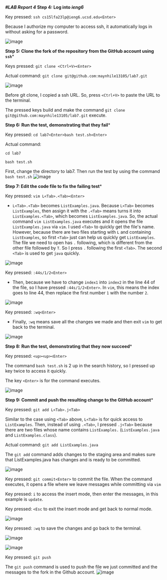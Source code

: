 ***#LAB Report 4***
**Step 4: Log into *ieng6***

Key pressed: `ssh cs15lfa23lp@ieng6.ucsd.edu<Enter>`

Because I authorize my computer to access ssh, it automatically logs in without asking for a password.

![image](https://github.com/maynhile13105/Lab_Reports/assets/146885739/4a8dad6d-ce41-46ca-9e64-655e66343bda)

**Step 5: Clone the fork of the repository from the GitHub account using `ssh`***

Keys pressed: `git clone <Ctrl+V><Enter>`

Actual command: `git clone git@github.com:maynhile13105/lab7.git`

![image](https://github.com/maynhile13105/Lab_Reports/assets/146885739/720cb7a4-5c47-4299-9542-f992e87eec61)

Before git clone, I copied a ssh URL. So, press `<Ctrl+V>` to paste the URL to the terminal. 

The pressed keys build and make the command `git clone git@github.com:maynhile13105/lab7.git` execute.


**Step 6: Run the test, demonstrating that they fail***

Key pressed: `cd lab7<Enter>bash test.sh<Enter>`

Actual command:

```
cd lab7

bash test.sh
```

First, change the directory to lab7. Then run the test by using the command `bash test.sh`
![image](https://github.com/maynhile13105/Lab_Reports/assets/146885739/65fb8bba-9e09-4929-993c-e043d29b6d43)

**Step 7: Edit the code file to fix the failing test***

Key pressed: `vim L<Tab>.<Tab><Enter>` 

- `L<Tab>.<Tab>` becomes `ListExamples.java`. Because `L<Tab>` becomes `ListExamples`, then assign it with the `.<Tab>` means turns it into `ListExamples.<Tab>`, which becomes `ListExamples.java`. 
So, the actual command `vim ListExamples.java` executes and it opens the file `ListExamples.java` via `vim`. I used `<Tab>` to quickly get the file's name. However, because there are two files starting with `L` and containing `ListExamples`, so first `<Tab>` just can help us quickly get `ListExamples`. The file we need to open has `.` following, which is different from the other file followed by `T`. So I press `.` following the first `<Tab>`. The second `<Tab>` is used to get `java` quickly. 

![image](https://github.com/maynhile13105/Lab_Reports/assets/146885739/3d3c6c11-5f6a-4ebf-aaad-3d32d24488ee)

Key pressed: `:44s/1/2<Enter>` 
- Then, because we have to change `index1` into `index2` in the line 44 of the file, so I have pressed `:44s/1/2<Enter>`. In `vim`, this means the index goes to line 44, then replace the first number `1` with the number `2`.
  
![image](https://github.com/maynhile13105/Lab_Reports/assets/146885739/f9e19c43-0e3e-4654-b6a8-33abefd9bd2a)

Key pressed: `:wq<Enter>`

- Finally, `:wq` means save all the changes we made and then exit `vim` to get back to the terminal.

![image](https://github.com/maynhile13105/Lab_Reports/assets/146885739/077cab7c-c215-44fa-ad3f-1a58509c39cd)

  
**Step 8: Run the test, demonstrating that they now succeed***

Key pressed: `<up><up><Enter>`

The command `bash test.sh` is 2 up in the search history, so I pressed up key twice to access it quickly.

The key `<Enter>` is for the command executes. 

![image](https://github.com/maynhile13105/Lab_Reports/assets/146885739/b84f93bb-ad46-4b4a-80da-1923f499218f)


**Step 9: Commit and push the resulting change to the GitHub account***

Key pressed: `git add L<Tab>.j<Tab>`

Similar to the case using `<Tab>` above, `L<Tab>` is for quick access to `ListExamples`. Then, instead of using `.<Tab>`, I pressed `.j<Tab>` because there are two files whose name contains `ListExamples.` (`ListExamples.java` and `ListExamples.class`). 

Actual command: `git add ListExamples.java`

The `git add` command adds changes to the staging area and makes sure that ListExamples.java has changes 
and is ready to be committed.

![image](https://github.com/maynhile13105/Lab_Reports/assets/146885739/8a1449c0-79ae-4f9c-a882-3b2218d59ff7)

Key pressed: `git commit<Enter>` to commit the file. When the command executes, it opens a file where we leave messages while committing via `vim`

Key pressed: `i` to access the insert mode, then enter the messages, in this example is `update`.

Key pressed: `<Esc` to exit the insert mode and get back to normal mode. 

![image](https://github.com/maynhile13105/Lab_Reports/assets/146885739/58b5e757-53e4-4ffa-a33a-0a80808908ad)

Key pressed: `:wq` to save the changes and go back to the terminal. 

![image](https://github.com/maynhile13105/Lab_Reports/assets/146885739/5452650d-d7be-4117-af40-19fd3f5fa0f6)

![image](https://github.com/maynhile13105/Lab_Reports/assets/146885739/9af16990-0da0-4bee-8bfa-368cf8d4954b)

Key pressed: `git push`

The `git push` command is used to push the file we just committed and the messages to the fork in the Github account. 
![image](https://github.com/maynhile13105/Lab_Reports/assets/146885739/a20dff62-24ba-46c9-ac29-95b08e02d436)
